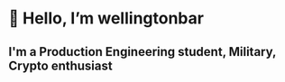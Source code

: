 # 👋 Hello, I’m wellingtonbar
## I'm a Production Engineering student, Military, Crypto enthusiast 

